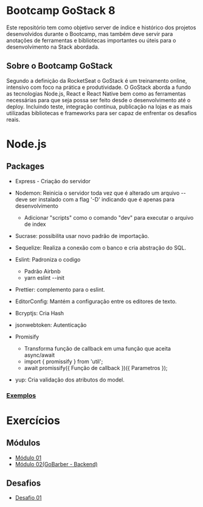# Bootcamp GoStack 8

Este repositório tem como objetivo server de índice e histórico dos projetos desenvolvidos durante o Bootcamp, mas também deve servir para anotações de ferramentas e bibliotecas importantes ou úteis para o desenvolvimento na Stack abordada.

## Sobre o Bootcamp GoStack 

Segundo a definição da RocketSeat o GoStack é um treinamento online, intensivo com foco na prática e produtividade. O GoStack aborda a fundo as tecnologias Node.js, React e React Native bem como as ferramentas necessárias para que seja possa ser feito desde o desenvolvimento até o deploy. Incluindo teste, integração contínua, publicação na lojas e as mais utilizadas bibliotecas e frameworks para ser capaz de enfrentar os desafios reais.

# Node.js

## Packages
* Express - Criação do servidor
* Nodemon: Reinicia o servidor toda vez que é alterado um arquivo -- deve ser instalado com a flag '-D' indicando que é apenas para desenvolvimento
  
     * Adicionar "scripts" como o comando "dev" para executar o arquivo de index
* Sucrase: possibilita usar novo padrão de importação.
* Sequelize: Realiza a conexão com o banco e cria abstração do SQL.
* Eslint: Padroniza o codigo

     * Padrão Airbnb
     * yarn eslint --init
* Prettier: complemento para o eslint.
* EditorConfig: Mantém a configuração entre os editores de texto.
* Bcryptjs: Cria Hash
* jsonwebtoken: Autenticação
* Promisify
  * Transforma função de callback em uma função que aceita async/await
  * import { promissify } from 'util';
  * await promissify({ Função de callback })({ Parametros });
* yup: Cria validação dos atributos do model.

  
### [Exemplos](https://github.com/ArturMassaro/GoStack08/tree/master/Exemplos)

# Exercícios

## Módulos
* [Módulo 01](https://github.com/ArturMassaro/GoStack08-Modulo-01)
* [Módulo 02(GoBarber - Backend)](https://github.com/ArturMassaro/GoStack08-Modulo-02)

## Desafios
* [Desafio 01](https://github.com/ArturMassaro/GoStack08-Desafio-01)
